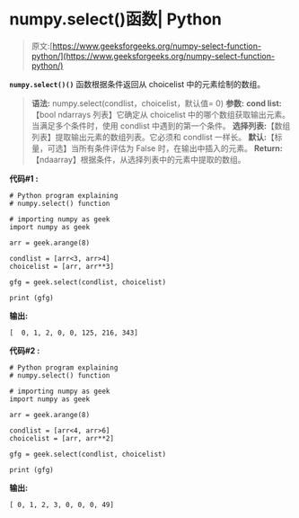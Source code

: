 # numpy.select()函数| Python

> 原文:[https://www.geeksforgeeks.org/numpy-select-function-python/](https://www.geeksforgeeks.org/numpy-select-function-python/)

**`numpy.select()()`** 函数根据条件返回从 choicelist 中的元素绘制的数组。

> **语法:** numpy.select(condlist，choicelist，默认值= 0)
> **参数:**
> **cond list:**【bool ndarrays 列表】它确定从 choicelist 中的哪个数组获取输出元素。当满足多个条件时，使用 condlist 中遇到的第一个条件。
> **选择列表:**【数组列表】提取输出元素的数组列表。它必须和 condlist 一样长。
> **默认:**【标量，可选】当所有条件评估为 False 时，在输出中插入的元素。
> **Return:**【ndaarray】根据条件，从选择列表中的元素中提取的数组。

**代码#1 :**

```
# Python program explaining
# numpy.select() function

# importing numpy as geek 
import numpy as geek

arr = geek.arange(8)

condlist = [arr<3, arr>4]
choicelist = [arr, arr**3]

gfg = geek.select(condlist, choicelist)

print (gfg)
```

**输出:**

```
[  0, 1, 2, 0, 0, 125, 216, 343]

```

**代码#2 :**

```
# Python program explaining
# numpy.select() function

# importing numpy as geek 
import numpy as geek

arr = geek.arange(8)

condlist = [arr<4, arr>6]
choicelist = [arr, arr**2]

gfg = geek.select(condlist, choicelist)

print (gfg)
```

**输出:**

```
[ 0, 1, 2, 3, 0, 0, 0, 49]

```